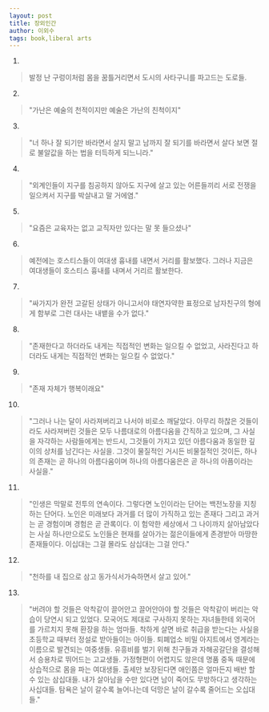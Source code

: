 ```yaml
---
layout: post
title: 장외인간
author: 이외수
tags: book,liberal arts
---
```


1. 
> 발정 난 구렁이처럼 몸을 꿈틀거리면서 도시의 사타구니를 파고드는 도로들.

2. 
> "가난은 예술의 천적이지만 예술은 가난의 친척이지"

3. 
> "너 하나 잘 되기만 바라면서 살지 말고 남까지 잘 되기를 바라면서 살다 보면 절로 불알값을 하는 법을 터득하게 되느니라."

4. 
> "외계인들이 지구를 침공하지 않아도 지구에 살고 있는 어른들끼리 서로 전쟁을 일으켜서 지구를 박살내고 말 거에염."

5. 
> "요즘은 교육자는 없고 교직자만 있다는 말 못 들으셨나"

6. 
> 예전에는 호스티스들이 여대생 흉내를 내면서 거리를 활보했다. 그러나 지금은 여대생들이 호스티스 흉내를 내며서 거리르 활보한다.

7. 
> "싸가지가 완전 고갈된 상태가 아니고서야 태연자약한 표정으로 남자친구의 형에게 함부로 그런 대사는 내뱉을 수가 없다."

8. 
> "존재한다고 하더라도 내게는 직접적인 변화는 일으킬 수 없었고, 사라진다고 하더라도 내게는 직접적인 변화는 일으킬 수 없었다."

9. 
> "존재 자체가 행복이래요"

10. 
> "그러나 나는 달이 사라져버리고 나서야 비로소 깨달았다. 아무리 하찮은 것들이라도 사라져버린 것들은 모두 나름대로의 아름다움을 간직하고 있으며, 그 사실을 자각하는 사람들에게는 반드시, 그것들이 가지고 있던 아름다움과 동일한 깊이의 상처를 남긴다는 사실을. 그것이 물질적인 거시든 비물질적인 것이든, 하나의 존재는 곧 하나의 아름다움이며 하나의 아름다움은은 곧 하나의 아픔이라는 사실을."

11. 
> "인생은 막말로 전투의 연속이다. 그렇다면 노인이라는 단어는 백전노장을 지칭하는 단어다. 노인은 미래보다 과거를 더 많이 가직하고 있는 존재다 그리고 과거는 곧 경험이며 경험은 곧 관록이다. 이 험악한 세상에서 그 나이까지 살아남았다는 사실 하나만으로도 노인들은 현재를 살아가는 젊은이들에게 존경받아 마땅한 존재들이다. 이십대는 그걸 몰라도 삼십대는 그걸 안다."

12. 
> "천하를 내 집으로 삼고 동가식서가숙하면서 살고 있어."

13. 
> "버려야 할 것들은 악착같이 끌어안고 끌어안아야 할 것들은 악착같이 버리는 악습이 당연시 되고 있었다. 모국어도 제대로 구사하지 못하는 자녀들한테 외국어를 가르치지 못해 환장을 하는 엄마들. 착하게 살면 바로 취급을 받는다는 사실을 초등학교 때부터 정설로 받아들이는 아이들. 퇴폐업소 비밀 아지트에서 영계라는 이름으로 발견되는 여중생들. 유흥비를 벌기 위해 친구들과 자해공갈단을 결성해서 승용차로 뛰어드는 고교생들. 가정형편이 어렵지도 않은데 명품 중독 때문에 상습적으로 몸을 파는 여대생들. 출세만 보장된다면 애인쯤은 얼마든지 배반 할 수 있는 삼십대들. 내가 살아남을 수만 있다면 남이 죽어도 무방하다고 생각하는 사십대들. 탐욕은 날이 갈수록 늘어나는데 덕망은 날이 갈수록 줄어드는 오십대들."

